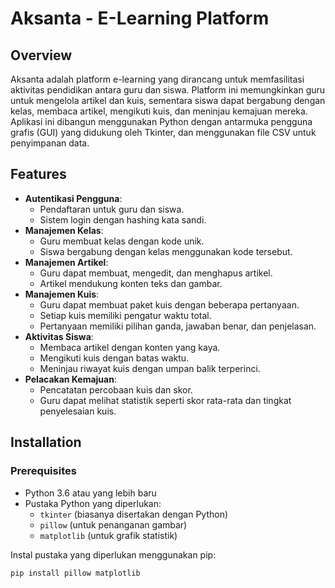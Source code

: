 # Aksanta - E-Learning Platform

## Overview
Aksanta adalah platform e-learning yang dirancang untuk memfasilitasi aktivitas pendidikan antara guru dan siswa. Platform ini memungkinkan guru untuk mengelola artikel dan kuis, sementara siswa dapat bergabung dengan kelas, membaca artikel, mengikuti kuis, dan meninjau kemajuan mereka. Aplikasi ini dibangun menggunakan Python dengan antarmuka pengguna grafis (GUI) yang didukung oleh Tkinter, dan menggunakan file CSV untuk penyimpanan data.

## Features
- **Autentikasi Pengguna**:
  - Pendaftaran untuk guru dan siswa.
  - Sistem login dengan hashing kata sandi.
- **Manajemen Kelas**:
  - Guru membuat kelas dengan kode unik.
  - Siswa bergabung dengan kelas menggunakan kode tersebut.
- **Manajemen Artikel**:
  - Guru dapat membuat, mengedit, dan menghapus artikel.
  - Artikel mendukung konten teks dan gambar.
- **Manajemen Kuis**:
  - Guru dapat membuat paket kuis dengan beberapa pertanyaan.
  - Setiap kuis memiliki pengatur waktu total.
  - Pertanyaan memiliki pilihan ganda, jawaban benar, dan penjelasan.
- **Aktivitas Siswa**:
  - Membaca artikel dengan konten yang kaya.
  - Mengikuti kuis dengan batas waktu.
  - Meninjau riwayat kuis dengan umpan balik terperinci.
- **Pelacakan Kemajuan**:
  - Pencatatan percobaan kuis dan skor.
  - Guru dapat melihat statistik seperti skor rata-rata dan tingkat penyelesaian kuis.

## Installation

### Prerequisites
- Python 3.6 atau yang lebih baru
- Pustaka Python yang diperlukan:
  - `tkinter` (biasanya disertakan dengan Python)
  - `pillow` (untuk penanganan gambar)
  - `matplotlib` (untuk grafik statistik)

Instal pustaka yang diperlukan menggunakan pip:
```bash
pip install pillow matplotlib
